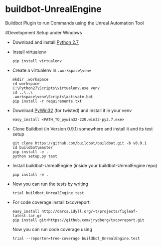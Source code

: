 # buildbot-UnrealEngine
Buildbot Plugin to run Commands using the Unreal Automation Tool

#Development Setup under Windows

* Download and install [Python 2.7](https://www.python.org/downloads/)

* Install virtualenv
  ```
  pip install virtualenv
  ```
* Create a virtualenv in `.workspace\venv`
  ```
  mkdir .workspace
  cd workspace
  C:\Python27\Scripts\virtualenv.exe venv
  cd ..\..\
  .workspace\venv\Scripts\activate.bat
  pip install -r requirements.txt
  ```

* Download [PyWin32](https://sourceforge.net/projects/pywin32/files/pywin32/) (for twisted) and install it in your venv
  ```
  easy_install <PATH_TO_pywin32-220.win32-py2.7.exe>
  ```

* Clone Buildbot (in Version 0.9.1) somewhere and install it and its test setup
  ```
  git clone https://github.com/buildbot/buildbot.git -b v0.9.1
  cd buildbot\master
  pip install -e .
  python setup.py test
  ```

* Install buildbot-UnrealEngine (inside your buildbot-UnrealEngine repo)
  ```
  pip install -e .
  ```

* Now you can run the tests by writing
  ```
  trial buildbot_UnrealEngine.test
  ```

* For code coverage install txcovreport:
  ```
  easy_install http://darcs.idyll.org/~t/projects/figleaf-latest.tar.gz
  pip install git+https://github.com/jrydberg/txcovreport.git
  ```

  Now you can run code coverage using
  ```
  trial --reporter=tree-coverage buildbot_UnrealEngine.test
  ```
